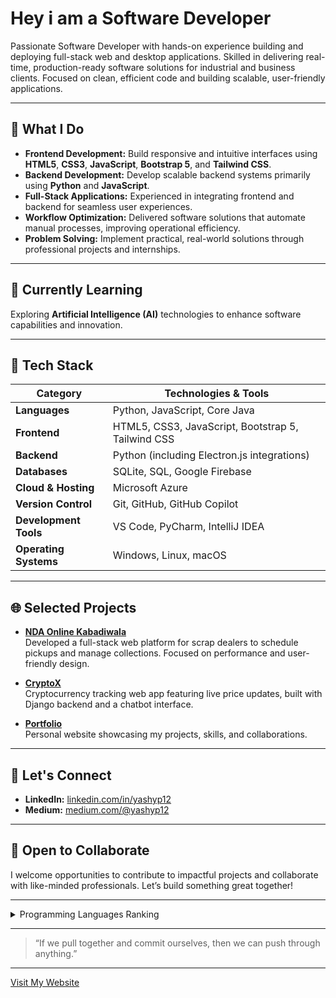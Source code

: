 # Hey i am a Software Developer

Passionate Software Developer with hands-on experience building and deploying full-stack web and desktop applications. Skilled in delivering real-time, production-ready software solutions for industrial and business clients. Focused on clean, efficient code and building scalable, user-friendly applications.

---

## 🚀 What I Do

- **Frontend Development:** Build responsive and intuitive interfaces using **HTML5**, **CSS3**, **JavaScript**, **Bootstrap 5**, and **Tailwind CSS**.
- **Backend Development:** Develop scalable backend systems primarily using **Python** and **JavaScript**.
- **Full-Stack Applications:** Experienced in integrating frontend and backend for seamless user experiences.
- **Workflow Optimization:** Delivered software solutions that automate manual processes, improving operational efficiency.
- **Problem Solving:** Implement practical, real-world solutions through professional projects and internships.

---

## 🌱 Currently Learning

Exploring **Artificial Intelligence (AI)** technologies to enhance software capabilities and innovation.

---

## 🔧 Tech Stack

| Category           | Technologies & Tools                              |
|--------------------|--------------------------------------------------|
| **Languages**      | Python, JavaScript, Core Java                      |
| **Frontend**       | HTML5, CSS3, JavaScript, Bootstrap 5, Tailwind CSS |
| **Backend**        | Python (including Electron.js integrations)        |
| **Databases**      | SQLite, SQL, Google Firebase                        |
| **Cloud & Hosting**| Microsoft Azure                                    |
| **Version Control**| Git, GitHub, GitHub Copilot                         |
| **Development Tools** | VS Code, PyCharm, IntelliJ IDEA                  |
| **Operating Systems** | Windows, Linux, macOS                             |

---

## 🌐 Selected Projects

- **[NDA Online Kabadiwala](https://ndaonlinekabadiwala.com/)**  
  Developed a full-stack web platform for scrap dealers to schedule pickups and manage collections. Focused on performance and user-friendly design.

- **[CryptoX](https://github.com/yashyp12/Cryptox)**  
  Cryptocurrency tracking web app featuring live price updates, built with Django backend and a chatbot interface.

- **[Portfolio](https://yashyp.engineer)**  
  Personal website showcasing my projects, skills, and collaborations.

---

## 👥 Let's Connect

- **LinkedIn:** [linkedin.com/in/yashyp12](https://www.linkedin.com/in/yashyp12/)  
- **Medium:** [medium.com/@yashyp12](https://medium.com/@yashyp12)  

---

## 🤝 Open to Collaborate

I welcome opportunities to contribute to impactful projects and collaborate with like-minded professionals. Let’s build something great together!

---

<details>
<summary>Programming Languages Ranking</summary>

| Rank | Language      |
|-------|---------------|
| 1     | Python        |
| 2     | JavaScript    |
| 3     | SQL           |

</details>

---

> “If we pull together and commit ourselves, then we can push through anything.”

---

[Visit My Website](https://yashyp.engineer)

